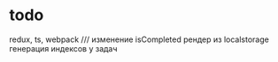 # todo
redux, ts, webpack
///
изменение isCompleted
рендер из localstorage
генерация индексов у задач